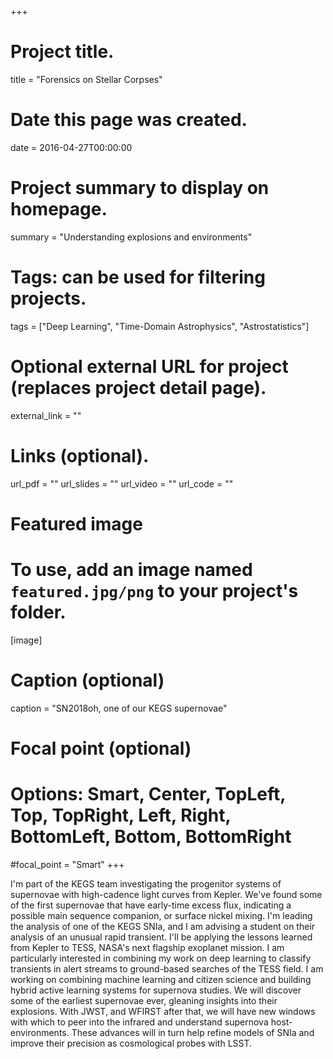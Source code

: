 +++
# Project title.
title = "Forensics on Stellar Corpses"

# Date this page was created.
date = 2016-04-27T00:00:00

# Project summary to display on homepage.
summary = "Understanding explosions and environments"

# Tags: can be used for filtering projects.
tags = ["Deep Learning", "Time-Domain Astrophysics", "Astrostatistics"]

# Optional external URL for project (replaces project detail page).
external_link = ""


# Links (optional).
url_pdf = ""
url_slides = ""
url_video = ""
url_code = ""


# Featured image
# To use, add an image named `featured.jpg/png` to your project's folder. 
[image]
  # Caption (optional)
  caption = "SN2018oh, one of our KEGS supernovae"
  
  # Focal point (optional)
  # Options: Smart, Center, TopLeft, Top, TopRight, Left, Right, BottomLeft, Bottom, BottomRight
  #focal_point = "Smart"
+++

I'm part of the KEGS team investigating the progenitor systems of supernovae with high-cadence light curves from Kepler. We've found some of the first supernovae that have early-time excess flux, indicating a possible main sequence companion, or surface nickel mixing. I'm leading the analysis of one of the KEGS SNIa, and I am advising a student on their analysis of an unusual rapid transient. I'll be applying the lessons learned from Kepler to TESS, NASA's next flagship exoplanet mission. I am particularly interested in combining my work on deep learning to classify transients in alert streams to ground-based searches of the TESS field. I am working on combining machine learning and citizen science and building hybrid active learning systems for supernova studies. We will discover some of the earliest supernovae ever, gleaning insights into their explosions. With JWST, and WFIRST after that, we will have new windows with which to peer into the infrared and understand supernova host-environments. These advances will in turn help refine models of SNIa and improve their precision as cosmological probes with LSST.


